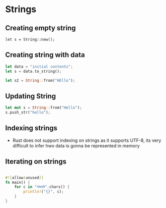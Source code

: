 # Strings

## Creating empty string
`let s = String::new();`

## Creating string with data
```rust
let data = "initial contents";
let s = data.to_string();

let s2 = String::from("HEllo");
```

## Updating String
```rust
let mut s = String::from("Hello");
s.push_str("hello");
```

## Indexing strings
- Rust does not support indexing on strings as it supports UTF-8, its very difficult to infer hwo data is gonna be 
represented in memory
  
## Iterating on strings
```rust

#![allow(unused)]
fn main() {
    for c in "नमस्ते".chars() {
        println!("{}", c);
    }
}

```